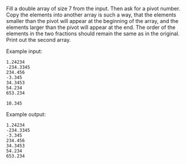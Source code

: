 Fill a double array of size 7 from the input.
Then ask for a pivot number.
Copy the elements into another array is such a way, that the elements smaller than the pivot will appear at the beginning of the array, and the elements larger than the pivot will appear at the end.
The order of the elements in the two fractions should remain the same as in the original. 
Print out the second array.

Example input:
```
1.24234
-234.3345
234.456
-3.345
34.3453
54.234
653.234

10.345
```

Example output:
```
1.24234
-234.3345
-3.345
234.456
34.3453
54.234
653.234
```
